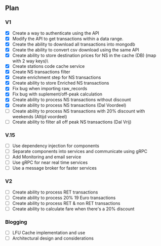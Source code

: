 ## Plan

### V1

- [X] Create a way to authenticate using the API
- [X] Modify the API to get transactions within a data range.
- [X] Create the ability to download all transactions into mongodb
- [X] Create the ability to convert csv download using the same API
- [X] Create ability to store destination prices for NS in the cache (DB) (map with 2 way keys)\
- [X] Create stations code cache service
- [X] Create NS transactions filter
- [X] Create enrichment step for NS transactions
- [X] Create ability to store Enriched NS transactions
- [X] Fix bug when importing raw_records
- [X] Fix bug with suplement/off-peak calculation
- [X] Create ability to process NS transactions without discount
- [X] Create ability to process NS transactions (Dal Voordeel)
- [ ] Create ability to process NS transactions with 20% discount with weekends (Altijd voordeel)
- [ ] Create ability to filter all off peak NS transactions (Dal Vrij)

### V.15
- [ ] Use dependency injection for components
- [ ] Separate components into services and communicate using gRPC
- [ ] Add Monitoring and email service
- [ ] Use gRPC for near real time services
- [ ] Use a message broker for faster services

### V2
- [ ] Create ability to process RET transactions
- [ ] Create ability to process 20% 19 Euro transactions
- [ ] Create ability to process RET & non RET transactions
- [ ] Create ability to calculate fare when there's a 20% discount 

### Blogging

- [ ] LFU Cache implementation and use
- [ ] Architectural design and considerations